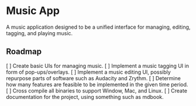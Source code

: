 # Music App

A music application designed to be a unified interface for managing, editing, tagging, and playing music.

## Roadmap

[ ] Create basic UIs for managing music.
[ ] Implement a music tagging UI in form of pop-ups/overlays.
[ ] Implement a music editing UI, possibly repurpose parts of software such as Audacity and Zrythm.
[ ] Determine how many features are feasible to be implemented in the given time period.
[ ] Cross compile all binaries to support Window, Mac, and Linux.
[ ] Create documentation for the project, using something such as mdbook.
